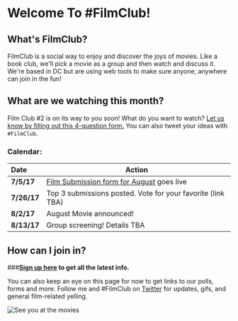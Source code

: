 # Welcome To \#FilmClub!

## What's FilmClub? 

FilmClub is a social way to enjoy and discover the joys of movies. Like a book club, we'll pick a movie as a group and then watch and discuss it. We're based in DC but are using web tools to make sure anyone, anywhere can join in the fun! 



## What are we watching this month?

Film Club \#2 is on its way to you soon! What do you want to watch? [Let us know by filling out this 4-question form.](https://lizzie76.typeform.com/to/DusNMF) You can also tweet your ideas with `#FilmClub`. 


### Calendar:

| Date       | Action |
|:-----------|--------|
|**7/5/17** | [Film Submission form for August](https://lizzie76.typeform.com/to/DusNMF) goes live |
|**7/26/17** | Top 3 submissions posted. Vote for your favorite (link TBA) |
|**8/2/17** | August Movie announced! |
|**8/13/17** | Group screening! Details TBA |



## How can I join in?

###**[Sign up here](http://tinyletter.com/lizzie_ellis) to get all the latest info.** 

You can also keep an eye on this page for now to get links to our polls, forms and more. Follow me and #FilmClub on [Twitter](https://twitter.com/lizmeister321/) for updates, gifs, and general film-related yelling.



![See you at the movies](https://marxwellhousecoffee.files.wordpress.com/2014/09/theater.gif)



